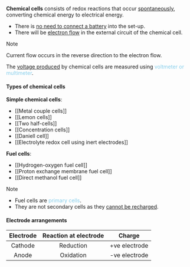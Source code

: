 **Chemical cells** consists of redox reactions that occur <u>spontaneously</u>, converting chemical energy to electrical energy.
- There is <u>no need to connect a battery</u> into the set-up.
- There will be <u>electron flow</u> in the external circuit of the chemical cell.

> [!note]
> Current flow occurs in the reverse direction to the electron flow.

The <u>voltage produced</u> by chemical cells are measured using <span style="color: skyblue">voltmeter or multimeter</span>.

#### Types of chemical cells
**Simple chemical cells**:
- [[Metal couple cells]]
- [[Lemon cells]]
- [[Two half-cells]]
- [[Concentration cells]]
- [[Daniell cell]]
- [[Electrolyte redox cell using inert electrodes]]

**Fuel cells**:
- [[Hydrogen-oxygen fuel cell]]
- [[Proton exchange membrane fuel cell]]
- [[Direct methanol fuel cell]]

> [!note]
> - Fuel cells are <span style="color: skyblue">primary cells</span>.
> - They are not secondary cells as they <u>cannot be recharged</u>.

#### Electrode arrangements
| Electrode | Reaction at electrode | Charge |
| :--: | :--: | :--: |
| Cathode | Reduction | +ve electrode |
| Anode | Oxidation | -ve electrode |
